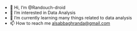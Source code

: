 - 👋 Hi, I’m @Randouch-droid
- 👀 I’m interested in Data Analysis
- 🌱 I’m currently learning many things related to data analysis  
- 📫 How to reach me alsabbaghranda@gmail.com 

<!---
Randouch-droid/Randouch-droid is a ✨ special ✨ repository because its `README.md` (this file) appears on your GitHub profile.
You can click the Preview link to take a look at your changes.
--->
